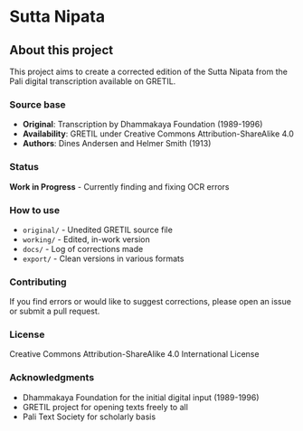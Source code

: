 # Sutta Nipata

## About this project

This project aims to create a corrected edition of the Sutta Nipata from the Pali digital transcription available on GRETIL.

### Source base
- **Original**: Transcription by Dhammakaya Foundation (1989-1996) 
- **Availability**: GRETIL under Creative Commons Attribution-ShareAlike 4.0
- **Authors**: Dines Andersen and Helmer Smith (1913)

### Status
**Work in Progress** - Currently finding and fixing OCR errors

### How to use
- `original/` - Unedited GRETIL source file
- `working/` - Edited, in-work version
- `docs/` - Log of corrections made
- `export/` - Clean versions in various formats

### Contributing
If you find errors or would like to suggest corrections, please open an issue or submit a pull request.

### License
Creative Commons Attribution-ShareAlike 4.0 International License

### Acknowledgments
- Dhammakaya Foundation for the initial digital input (1989-1996)
- GRETIL project for opening texts freely to all
- Pali Text Society for scholarly basis

